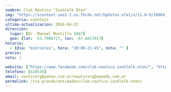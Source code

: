 ```yaml
---
nombre: Club Náutico "Ioshlelk Oten"
img: "https://scontent-sea1-1.xx.fbcdn.net/hphotos-xfa1/v/t1.0-9/18964_255642378433_6237413_n.jpg?oh=dae2fd9b470ee180bd855e493da3a356&oe=577552DB"
categoria: canotaje
ultima-actualizacion: 2016-04-22
direccion: 
  lugar: [Dr. Manuel Montilla 1047]
  geo: {lat: -53.7986717, lon: -67.6817017}
horario: 
  - {dia: "miércoles", hora: "20:00-21:45", nota: "" }
precio: 
nota: | 
  
website: ["https://www.facebook.com/club.nautico.ioshlelk.oten/", "http://nautico-rg.blogspot.com.ar/"]
telefono: [420536]
email: nauticorg@yahoo.com.ar/nauticorg@speedy.com.ar
permalink: /rio-grande/entidades/club-nautico-ioshlelk-oten/
---
```


